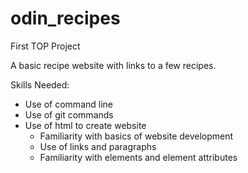# odin_recipes
First TOP Project

A basic recipe website with links to a few recipes.

Skills Needed:
- Use of command line 
- Use of git commands 
- Use of html to create website 
    - Familiarity with basics of website development 
    - Use of links and paragraphs 
    - Familiarity with elements and element attributes
